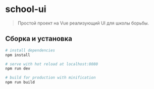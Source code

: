 # school-ui

> Простой проект на Vue реализующий UI для школы борьбы.

## Сборка и установка

``` bash
# install dependencies
npm install

# serve with hot reload at localhost:8080
npm run dev

# build for production with minification
npm run build
```
